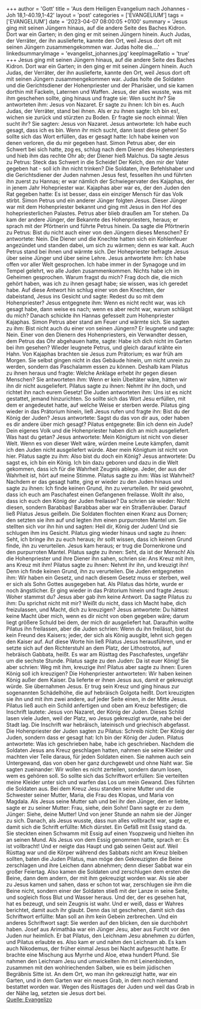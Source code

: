 +++
author = 'Gott'
title = 'Aus dem Heiligen Evangelium nach Johannes - Joh 18,1-40.19,1-42'
layout = 'post'
categories = ['EVANGELIUM']
tags = ['EVANGELIUM']
date = '2023-04-07 08:00:05 +0100'
summary = 'Jesus ging mit seinen Jüngern hinaus, auf die andere Seite des Baches Kidron. Dort war ein Garten; in den ging er mit seinen Jüngern hinein. Auch Judas, der Verräter, der ihn auslieferte, kannte den Ort, weil Jesus dort oft mit seinen Jüngern zusammengekommen war. Judas holte die....'
linkedsummaryImage = 'evangelist_johannes.jpg'
keepImageRatio = 'true'
+++
Jesus ging mit seinen Jüngern hinaus, auf die andere Seite des Baches Kidron. Dort war ein Garten; in den ging er mit seinen Jüngern hinein.
Auch Judas, der Verräter, der ihn auslieferte, kannte den Ort, weil Jesus dort oft mit seinen Jüngern zusammengekommen war.
Judas holte die Soldaten und die Gerichtsdiener der Hohenpriester und der Pharisäer, und sie kamen dorthin mit Fackeln, Laternen und Waffen.<!--more-->
Jesus, der alles wusste, was mit ihm geschehen sollte, ging hinaus und fragte sie: Wen sucht ihr?
Sie antworteten ihm: Jesus von Nazaret. Er sagte zu ihnen: Ich bin es. Auch Judas, der Verräter, stand bei ihnen.
Als er zu ihnen sagte: Ich bin es!, wichen sie zurück und stürzten zu Boden.
Er fragte sie noch einmal: Wen sucht ihr? Sie sagten: Jesus von Nazaret.
Jesus antwortete: Ich habe euch gesagt, dass ich es bin. Wenn ihr mich sucht, dann lasst diese gehen!
So sollte sich das Wort erfüllen, das er gesagt hatte: Ich habe keinen von denen verloren, die du mir gegeben hast.
Simon Petrus aber, der ein Schwert bei sich hatte, zog es, schlug nach dem Diener des Hohenpriesters und hieb ihm das rechte Ohr ab; der Diener hieß Malchus.
Da sagte Jesus zu Petrus: Steck das Schwert in die Scheide! Der Kelch, den mir der Vater gegeben hat - soll ich ihn nicht trinken?
Die Soldaten, ihre Befehlshaber und die Gerichtsdiener der Juden nahmen Jesus fest, fesselten ihn
und führten ihn zuerst zu Hannas; er war nämlich der Schwiegervater des Kajaphas, der in jenem Jahr Hohepriester war.
Kajaphas aber war es, der den Juden den Rat gegeben hatte: Es ist besser, dass ein einziger Mensch für das Volk stirbt.
Simon Petrus und ein anderer Jünger folgten Jesus. Dieser Jünger war mit dem Hohenpriester bekannt und ging mit Jesus in den Hof des hohepriesterlichen Palastes.
Petrus aber blieb draußen am Tor stehen. Da kam der andere Jünger, der Bekannte des Hohenpriesters, heraus; er sprach mit der Pförtnerin und führte Petrus hinein.
Da sagte die Pförtnerin zu Petrus: Bist du nicht auch einer von den Jüngern dieses Menschen? Er antwortete: Nein.
Die Diener und die Knechte hatten sich ein Kohlenfeuer angezündet und standen dabei, um sich zu wärmen; denn es war kalt. Auch Petrus stand bei ihnen und wärmte sich.
Der Hohepriester befragte Jesus über seine Jünger und über seine Lehre.
Jesus antwortete ihm: Ich habe offen vor aller Welt gesprochen. Ich habe immer in der Synagoge und im Tempel gelehrt, wo alle Juden zusammenkommen. Nichts habe ich im Geheimen gesprochen.
Warum fragst du mich? Frag doch die, die mich gehört haben, was ich zu ihnen gesagt habe; sie wissen, was ich geredet habe.
Auf diese Antwort hin schlug einer von den Knechten, der dabeistand, Jesus ins Gesicht und sagte: Redest du so mit dem Hohenpriester?
Jesus entgegnete ihm: Wenn es nicht recht war, was ich gesagt habe, dann weise es nach; wenn es aber recht war, warum schlägst du mich?
Danach schickte ihn Hannas gefesselt zum Hohenpriester Kajaphas.
Simon Petrus aber stand am Feuer und wärmte sich. Sie sagten zu ihm: Bist nicht auch du einer von seinen Jüngern? Er leugnete und sagte: Nein.
Einer von den Dienern des Hohenpriesters, ein Verwandter dessen, dem Petrus das Ohr abgehauen hatte, sagte: Habe ich dich nicht im Garten bei ihm gesehen?
Wieder leugnete Petrus, und gleich darauf krähte ein Hahn.
Von Kajaphas brachten sie Jesus zum Prätorium; es war früh am Morgen. Sie selbst gingen nicht in das Gebäude hinein, um nicht unrein zu werden, sondern das Paschalamm essen zu können.
Deshalb kam Pilatus zu ihnen heraus und fragte: Welche Anklage erhebt ihr gegen diesen Menschen?
Sie antworteten ihm: Wenn er kein Übeltäter wäre, hätten wir ihn dir nicht ausgeliefert.
Pilatus sagte zu ihnen: Nehmt ihr ihn doch, und richtet ihn nach eurem Gesetz! Die Juden antworteten ihm: Uns ist es nicht gestattet, jemand hinzurichten.
So sollte sich das Wort Jesu erfüllen, mit dem er angedeutet hatte, auf welche Weise er sterben werde.
Pilatus ging wieder in das Prätorium hinein, ließ Jesus rufen und fragte ihn: Bist du der König der Juden?
Jesus antwortete: Sagst du das von dir aus, oder haben es dir andere über mich gesagt?
Pilatus entgegnete: Bin ich denn ein Jude? Dein eigenes Volk und die Hohenpriester haben dich an mich ausgeliefert. Was hast du getan?
Jesus antwortete: Mein Königtum ist nicht von dieser Welt. Wenn es von dieser Welt wäre, würden meine Leute kämpfen, damit ich den Juden nicht ausgeliefert würde. Aber mein Königtum ist nicht von hier.
Pilatus sagte zu ihm: Also bist du doch ein König? Jesus antwortete: Du sagst es, ich bin ein König. Ich bin dazu geboren und dazu in die Welt gekommen, dass ich für die Wahrheit Zeugnis ablege. Jeder, der aus der Wahrheit ist, hört auf meine Stimme.
Pilatus sagte zu ihm: Was ist Wahrheit? Nachdem er das gesagt hatte, ging er wieder zu den Juden hinaus und sagte zu ihnen: Ich finde keinen Grund, ihn zu verurteilen.
Ihr seid gewohnt, dass ich euch am Paschafest einen Gefangenen freilasse. Wollt ihr also, dass ich euch den König der Juden freilasse?
Da schrien sie wieder: Nicht diesen, sondern Barabbas! Barabbas aber war ein Straßenräuber.
Darauf ließ Pilatus Jesus geißeln.
Die Soldaten flochten einen Kranz aus Dornen; den setzten sie ihm auf und legten ihm einen purpurroten Mantel um.
Sie stellten sich vor ihn hin und sagten: Heil dir, König der Juden! Und sie schlugen ihm ins Gesicht.
Pilatus ging wieder hinaus und sagte zu ihnen: Seht, ich bringe ihn zu euch heraus; ihr sollt wissen, dass ich keinen Grund finde, ihn zu verurteilen.
Jesus kam heraus; er trug die Dornenkrone und den purpurroten Mantel. Pilatus sagte zu ihnen: Seht, da ist der Mensch!
Als die Hohenpriester und ihre Diener ihn sahen, schrien sie: Ans Kreuz mit ihm, ans Kreuz mit ihm! Pilatus sagte zu ihnen: Nehmt ihr ihn, und kreuzigt ihn! Denn ich finde keinen Grund, ihn zu verurteilen.
Die Juden entgegneten ihm: Wir haben ein Gesetz, und nach diesem Gesetz muss er sterben, weil er sich als Sohn Gottes ausgegeben hat.
Als Pilatus das hörte, wurde er noch ängstlicher.
Er ging wieder in das Prätorium hinein und fragte Jesus: Woher stammst du? Jesus aber gab ihm keine Antwort.
Da sagte Pilatus zu ihm: Du sprichst nicht mit mir? Weißt du nicht, dass ich Macht habe, dich freizulassen, und Macht, dich zu kreuzigen?
Jesus antwortete: Du hättest keine Macht über mich, wenn es dir nicht von oben gegeben wäre; darum liegt größere Schuld bei dem, der mich dir ausgeliefert hat.
Daraufhin wollte Pilatus ihn freilassen, aber die Juden schrien: Wenn du ihn freilässt, bist du kein Freund des Kaisers; jeder, der sich als König ausgibt, lehnt sich gegen den Kaiser auf.
Auf diese Worte hin ließ Pilatus Jesus herausführen, und er setzte sich auf den Richterstuhl an dem Platz, der Lithostrotos, auf hebräisch Gabbata, heißt.
Es war am Rüsttag des Paschafestes, ungefähr um die sechste Stunde. Pilatus sagte zu den Juden: Da ist euer König!
Sie aber schrien: Weg mit ihm, kreuzige ihn! Pilatus aber sagte zu ihnen: Euren König soll ich kreuzigen? Die Hohenpriester antworteten: Wir haben keinen König außer dem Kaiser.
Da lieferte er ihnen Jesus aus, damit er gekreuzigt würde. Sie übernahmen Jesus.
Er trug sein Kreuz und ging hinaus zur sogenannten Schädelhöhe, die auf hebräisch Golgota heißt.
Dort kreuzigten sie ihn und mit ihm zwei andere, auf jeder Seite einen, in der Mitte Jesus.
Pilatus ließ auch ein Schild anfertigen und oben am Kreuz befestigen; die Inschrift lautete: Jesus von Nazaret, der König der Juden.
Dieses Schild lasen viele Juden, weil der Platz, wo Jesus gekreuzigt wurde, nahe bei der Stadt lag. Die Inschrift war hebräisch, lateinisch und griechisch abgefasst.
Die Hohenpriester der Juden sagten zu Pilatus: Schreib nicht: Der König der Juden, sondern dass er gesagt hat: Ich bin der König der Juden.
Pilatus antwortete: Was ich geschrieben habe, habe ich geschrieben.
Nachdem die Soldaten Jesus ans Kreuz geschlagen hatten, nahmen sie seine Kleider und machten vier Teile daraus, für jeden Soldaten einen. Sie nahmen auch sein Untergewand, das von oben her ganz durchgewebt und ohne Naht war.
Sie sagten zueinander: Wir wollen es nicht zerteilen, sondern darum losen, wem es gehören soll. So sollte sich das Schriftwort erfüllen: Sie verteilten meine Kleider unter sich und warfen das Los um mein Gewand. Dies führten die Soldaten aus.
Bei dem Kreuz Jesu standen seine Mutter und die Schwester seiner Mutter, Maria, die Frau des Klopas, und Maria von Magdala.
Als Jesus seine Mutter sah und bei ihr den Jünger, den er liebte, sagte er zu seiner Mutter: Frau, siehe, dein Sohn!
Dann sagte er zu dem Jünger: Siehe, deine Mutter! Und von jener Stunde an nahm sie der Jünger zu sich.
Danach, als Jesus wusste, dass nun alles vollbracht war, sagte er, damit sich die Schrift erfüllte: Mich dürstet.
Ein Gefäß mit Essig stand da. Sie steckten einen Schwamm mit Essig auf einen Ysopzweig und hielten ihn an seinen Mund.
Als Jesus von dem Essig genommen hatte, sprach er: Es ist vollbracht! Und er neigte das Haupt und gab seinen Geist auf.
Weil Rüsttag war und die Körper während des Sabbats nicht am Kreuz bleiben sollten, baten die Juden Pilatus, man möge den Gekreuzigten die Beine zerschlagen und ihre Leichen dann abnehmen; denn dieser Sabbat war ein großer Feiertag.
Also kamen die Soldaten und zerschlugen dem ersten die Beine, dann dem andern, der mit ihm gekreuzigt worden war.
Als sie aber zu Jesus kamen und sahen, dass er schon tot war, zerschlugen sie ihm die Beine nicht,
sondern einer der Soldaten stieß mit der Lanze in seine Seite, und sogleich floss Blut und Wasser heraus.
Und der, der es gesehen hat, hat es bezeugt, und sein Zeugnis ist wahr. Und er weiß, dass er Wahres berichtet, damit auch ihr glaubt.
Denn das ist geschehen, damit sich das Schriftwort erfüllte: Man soll an ihm kein Gebein zerbrechen.
Und ein anderes Schriftwort sagt: Sie werden auf den blicken, den sie durchbohrt haben.
Josef aus Arimathäa war ein Jünger Jesu, aber aus Furcht vor den Juden nur heimlich. Er bat Pilatus, den Leichnam Jesu abnehmen zu dürfen, und Pilatus erlaubte es. Also kam er und nahm den Leichnam ab.
Es kam auch Nikodemus, der früher einmal Jesus bei Nacht aufgesucht hatte. Er brachte eine Mischung aus Myrrhe und Aloe, etwa hundert Pfund.
Sie nahmen den Leichnam Jesu und umwickelten ihn mit Leinenbinden, zusammen mit den wohlriechenden Salben, wie es beim jüdischen Begräbnis Sitte ist.
An dem Ort, wo man ihn gekreuzigt hatte, war ein Garten, und in dem Garten war ein neues Grab, in dem noch niemand bestattet worden war.
Wegen des Rüsttages der Juden und weil das Grab in der Nähe lag, setzten sie Jesus dort bei.<br> [Quelle: Evangelizo](https://evangeliumtagfuertag.org/DE/gospel)